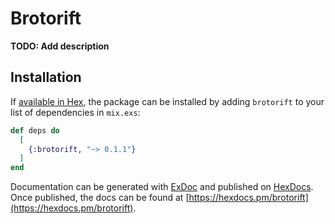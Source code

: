 # Brotorift

**TODO: Add description**

## Installation

If [available in Hex](https://hex.pm/docs/publish), the package can be installed
by adding `brotorift` to your list of dependencies in `mix.exs`:

```elixir
def deps do
  [
    {:brotorift, "~> 0.1.1"}
  ]
end
```

Documentation can be generated with [ExDoc](https://github.com/elixir-lang/ex_doc)
and published on [HexDocs](https://hexdocs.pm). Once published, the docs can
be found at [https://hexdocs.pm/brotorift](https://hexdocs.pm/brotorift).

